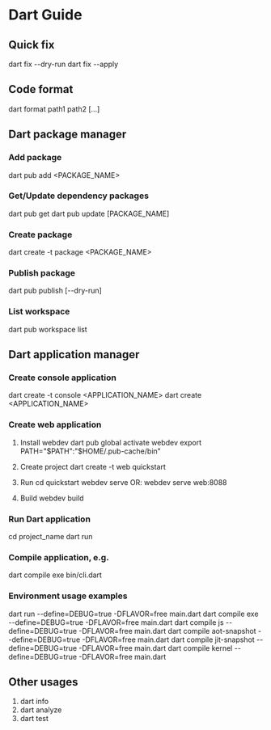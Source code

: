 # Dart Guide

## Quick fix
dart fix --dry-run
dart fix --apply

## Code format
dart format path1 path2 [...]

## Dart package manager

### Add package
dart pub add <PACKAGE_NAME>

### Get/Update dependency packages
dart pub get
dart pub update [PACKAGE_NAME]

### Create package
dart create -t package <PACKAGE_NAME>

### Publish package
dart pub publish [--dry-run]

### List workspace
dart pub workspace list

## Dart application manager

### Create console application
dart create -t console <APPLICATION_NAME>
dart create <APPLICATION_NAME>

### Create web application
1. Install webdev
dart pub global activate webdev
export PATH="$PATH":"$HOME/.pub-cache/bin"

2. Create project
dart create -t web quickstart

3. Run
cd quickstart
webdev serve
OR: webdev serve web:8088

4. Build
webdev build

### Run Dart application
cd project_name
dart run

### Compile application, e.g.
dart compile exe bin/cli.dart

### Environment usage examples
dart run --define=DEBUG=true -DFLAVOR=free main.dart
dart compile exe --define=DEBUG=true -DFLAVOR=free main.dart
dart compile js --define=DEBUG=true -DFLAVOR=free main.dart
dart compile aot-snapshot --define=DEBUG=true -DFLAVOR=free main.dart
dart compile jit-snapshot --define=DEBUG=true -DFLAVOR=free main.dart
dart compile kernel --define=DEBUG=true -DFLAVOR=free main.dart

## Other usages
1. dart info
2. dart analyze
3. dart test
